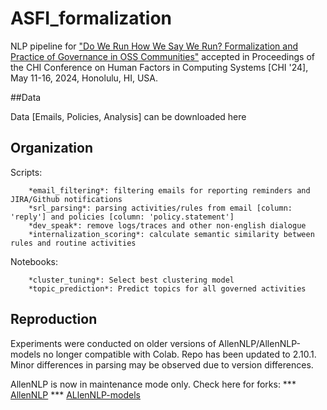 # ASFI_formalization

NLP pipeline for ["Do We Run How We Say We Run? Formalization and Practice of Governance in OSS Communities"](https://arxiv.org/pdf/2309.14245.pdf) accepted in Proceedings of the CHI Conference on Human Factors in Computing Systems [CHI '24], May 11-16, 2024, Honolulu, HI, USA.

##Data

Data [Emails, Policies, Analysis] can be downloaded here 

## Organization

Scripts: 
```
	*email_filtering*: filtering emails for reporting reminders and JIRA/Github notifications
	*srl_parsing*: parsing activities/rules from email [column: 'reply'] and policies [column: 'policy.statement']
	*dev_speak*: remove logs/traces and other non-english dialogue
	*internalization_scoring*: calculate semantic similarity between rules and routine activities
```

Notebooks: 
```
	*cluster_tuning*: Select best clustering model
	*topic_prediction*: Predict topics for all governed activities
```
## Reproduction 

Experiments were conducted on older versions of AllenNLP/AllenNLP-models no longer compatible with Colab. Repo has been updated to 2.10.1. Minor differences in parsing may be observed due to version differences.

AllenNLP is now in maintenance mode only. Check here for forks:
*** [AllenNLP](https://github.com/Mahasweta-usc/allennlp)
*** [ALlenNLP-models](https://github.com/Mahasweta-usc/allennlp-models)